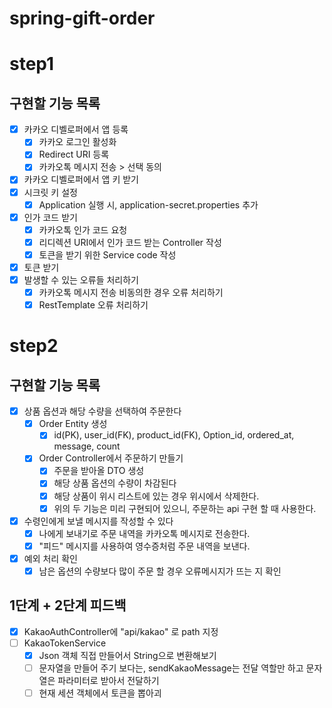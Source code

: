 # spring-gift-order

# step1

## 구현할 기능 목록
- [x] 카카오 디벨로퍼에서 앱 등록
  - [x] 카카오 로그인 활성화
  - [x] Redirect URI 등록
  - [x] 카카오톡 메시지 전송 > 선택 동의
- [x] 카카오 디벨로퍼에서 앱 키 받기
- [x] 시크릿 키 설정
  - [x] Application 실행 시, application-secret.properties 추가
- [x] 인가 코드 받기
  - [x] 카카오톡 인가 코드 요청
  - [x] 리디렉션 URI에서 인가 코드 받는 Controller 작성
  - [x] 토큰을 받기 위한 Service code 작성
- [x] 토큰 받기
- [x] 발생할 수 있는 오류들 처리하기
  - [x] 카카오톡 메시지 전송 비동의한 경우 오류 처리하기
  - [x] RestTemplate 오류 처리하기

# step2

## 구현할 기능 목록
- [x] 상품 옵션과 해당 수량을 선택하여 주문한다
  - [x] Order Entity 생성
    - [x] id(PK), user_id(FK), product_id(FK), Option_id, ordered_at, message, count
  - [x] Order Controller에서 주문하기 만들기
    - [x] 주문을 받아올 DTO 생성
    - [x] 해당 상품 옵션의 수량이 차감된다
    - [x] 해당 상품이 위시 리스트에 있는 경우 위시에서 삭제한다.
    - [x] 위의 두 기능은 미리 구현되어 있으니, 주문하는 api 구현 할 때 사용한다.

- [x] 수령인에게 보낼 메시지를 작성할 수 있다
  - [x] 나에게 보내기로 주문 내역을 카카오톡 메시지로 전송한다.
  - [x] "피드" 메시지를 사용하여 영수증처럼 주문 내역을 보낸다.
  
- [x] 예외 처리 확인
  - [x] 남은 옵션의 수량보다 많이 주문 할 경우 오류메시지가 뜨는 지 확인

## 1단계 + 2단계 피드백
- [x] KakaoAuthController에 "api/kakao" 로 path 지정
- [ ] KakaoTokenService
  - [x] Json 객체 직접 만들어서 String으로 변환해보기
  - [ ] 문자열을 만들어 주기 보다는, sendKakaoMessage는 전달 역할만 하고 문자열은 파라미터로 받아서 전달하기
  - [ ] 현재 세션 객체에서 토큰을 뽑아괴